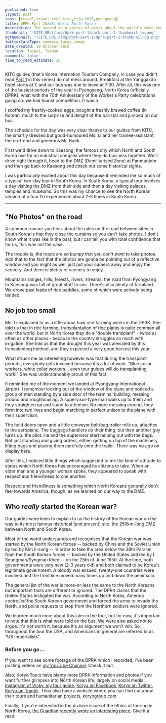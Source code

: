 ```yaml
---
published: true
layout: post
tags: [travel,travel-exclusive,trip-2015,pyongyang]
title: DPRK Part 2&#58; Hello North Korea
description: The second in a series of posts about the world's most secretive country, North Korea. The contents may surprise you.
thumbnail: "!SITE_URL!/img/dprk-part-1/dprk-part-1-thumbnail-tw.png"
ogthumbnail: "!SITE_URL!/img/dprk-part-1/dprk-part-1-thumbnail-og.png"
twitterCardType: summary_large_image
date_created: 19 October 2015
location: Taipei, Taiwan
comments: false
time_to_read_estimate: 15
---
```


KITC guides (that's Korea Internation Tourism Company, in case you didn't read [Part 1](/blog/dprk-part-1) in this series) do not mess around. Breakfast at the Yanggakdo hotel starts at 7, and our bus was due to leave at 7:30. After all, this was one of the busiest periods of the year in Pyongyang, North Korea (officially DPRK), what with the 70th Anniversary of the Worker's Party celebrations going on: we had tourist competition. It was a 

I scoffed my freshly-cooked eggs, bought a freshly brewed coffee (in Korean, much to the surprise and delight of the barista) and jumped on our bus.

The schedule for the day was very clear thanks to our guides from KITC, the smartly dressed but good-humoured Ms. Li and her trainee-assistant, the on-trend and generous Mr. Baek.

First we'd drive down to Kaesong, the famous city which North and South Korea use for an industrial complex where they do business together. We'll drive right through it, head to the DMZ (Demilitarised Zone) at Panmunjom and then go back to Kaesong and check out some historical sights.

I was particularly exctied about this day because it reminded me so much of a typical two-day tour in South Korea. In South Korea, a typical tour involves a day visiting the DMZ from their side and then a day visiting palaces, temples and museums. So this was my chance to see the North Korean version of a tour I'd experienced about 2-3 times in South Korea.

---

## "No Photos" on the road

A common rumour you hear about the rules on the road between sites in South Korea is that they close the curtains so you can't take photos. I don't know what it was like in the past, but I can tell you with total confidence that for us, this was not the case.

The trouble is, the roads are *so bumpy* that you don't *want* to take photos. Add that to the fact that the photos are gonna be pointing out of a reflective window and you might as well just put your camera away and enjoy the scenery. And there is plenty of scenery to enjoy.

Mountains ranges, hills, forests, rivers, streams: the road from Pyongyang to Kaesong was full of great stuff to see. There's also plenty of farmland. We drove past loads of rice paddies, some of which were actively being tended.

## No job too small

Ms. Li explained to us a little about how rice farming works in the DPRK. She told us that in rice farming, transplantation of rice plants is quite common all over the world, but in North Korea they do a "double transplant" - twice as often as other places - because the country struggles so much with irrigation. She told us that the drought this year was aleviated by this transplanting method, and they expected a very good harvest this year.

What struck me as interesting however was that during the transplant periods, everybody gets involved because it's a lot of work. "Blue collar workers, white collar workers... even tour guides will do transplanting work!" She was understandably proud of this fact.

It reminded me of the moment we landed at Pyongyang International Airport. I remember looking out of the window of the plane and noticed a group of men standing by a side door of the terminal building, messing around and roughhousing. A supervisor-type man walks up to them and they straighten up and stand to attention. No more messing around, they form into two lines and begin marching in perfect unison to the plane with their supervisor.

The hold doors open and a little conveyor belt/bag trailer rolls up, attaches to the aeroplane. The baggage handlers do their thing, but then another guy turns up: the pilot. He and the supervisor start helping out with the bags. Not just standing and giving orders, either: getting on top of the machinery, lifting bags and placing them carefully onto the trailer. There was no ego on display here.

After this, I noticed little things which suggested to me the kind of attitude to status which North Korea has encouraged its citizens to take. When an older man and a younger woman spoke, they appeared to speak with respect and friendliness to one another.

Respect and friendliness is something which North Koreans generally don't feel towards America, though, as we learned on our way to the DMZ.

## Who *really* started the Korean war?

Our guides were keen to explain to us the history of the Korean war on the way to its most famous historical (and present) site: the 250km-long DMZ between North and South Korea.

Most of the world understands and recognises that the Korean war was started by the North Korean forces -- backed by China and the Soviet Union by led by Kim Il-sung -- in order to take the area below the 38th Parallel from the South Korean forces -- backed by the United States and led by I Seungman/Syngman Rhee -- on the 25th of June 1950. At the time, both governments were very new (2-3 years old) and both claimed to be Korea's legitimate government. A bloody war ensued, twenty-one countries were involved and the front line moved many times up and down the peninsula.

The general jist of the war is more-or-less the same to the North Koreans, but important facts are different or ignored. The DPRK claims that the United States instigated the war. According to North Korea, America *controlled* the South Korean government and forced the army to invade the North, and polite requests to stop from the Northern soldiers were ignored.

We learned much more about this later in the tour, but for now, it's important to note that this is what were told on the bus. We were also asked not to argue: it's not worth it, because it's an argument we won't win. So, throughout the tour the USA, and Americans in general are referred to as "US Imperialists".



### Before you go...

If you want to see some footage of the DPRK which I recorded, I've been posting videos on [my YouTube Channel](https://youtube.com/basicallydan). Check it out.

Also, Koryo Tours have plenty more DPRK information and photos if you want further glimpses into North Korean life, largely on social media: [Instagram of Vicky, my tour guide](http://instagram.com/vickyinam), [Koryo on Facebook](https://www.facebook.com/koryotours), [Koryo on Twitter](https://twitter.com/koryotours), [Koryo on Tumblr](http://koryotours.tumblr.com/). They also have a website where you can find out about their tours and humanitarian projects, [koryogroup.com](http://koryogroup.com).

Finally, if you're interested in the divisive issue of the ethics of touring in North Korea, [the Guardian recently wrote an interesting piece](www.theguardian.com/travel/2015/oct/08/north-korean-tourism-ethics). Give it a read.